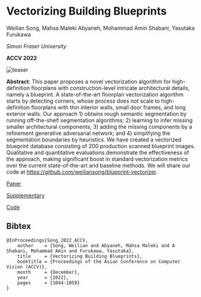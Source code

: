 # Vectorizing Building Blueprints

Weilian Song, Mahsa Maleki Abyaneh, Mohammad Amin Shabani, Yasutaka Furukawa

_Simon Fraser University_

**ACCV 2022**

![teaser](https://user-images.githubusercontent.com/14151335/205986925-1d6b2d83-e7a0-4b37-a14f-c7f5dc8c2646.png)

**Abstract**: This paper proposes a novel vectorization algorithm for high-definition floorplans with construction-level intricate architectural details, namely a blueprint. A state-of-the-art floorplan vectorization algorithm starts by detecting corners, whose process does not scale to high-definition floorplans with thin interior walls, small door frames, and long exterior walls. Our approach 1) obtains rough semantic segmentation by running off-the-shelf segmentation algorithms; 2) learning to infer missing smaller architectural components; 3) adding the missing components by a refinement generative adversarial network; and 4) simplifying the segmentation boundaries by heuristics. We have created a vectorized blueprint database consisting of 200 production scanned blueprint images. Qualitative and quantitative evaluations demonstrate the effectiveness of the approach, making significant boost in standard vectorization metrics over the current state-of-the-art and baseline methods. We will share our code at https://github.com/weiliansong/blueprint-vectorizer.

[Paper](https://openaccess.thecvf.com/content/ACCV2022/papers/Song_Vectorizing_Building_Blueprints_ACCV_2022_paper.pdf)

[Supplementary](https://openaccess.thecvf.com/content/ACCV2022/supplemental/Song_Vectorizing_Building_Blueprints_ACCV_2022_supplemental.zip)

[Code](https://github.com/weiliansong/blueprint-vectorizer)

## Bibtex
```
@InProceedings{Song_2022_ACCV,
    author    = {Song, Weilian and Abyaneh, Mahsa Maleki and A Shabani, Mohammad Amin and Furukawa, Yasutaka},
    title     = {Vectorizing Building Blueprints},
    booktitle = {Proceedings of the Asian Conference on Computer Vision (ACCV)},
    month     = {December},
    year      = {2022},
    pages     = {1044-1059}
}
```
